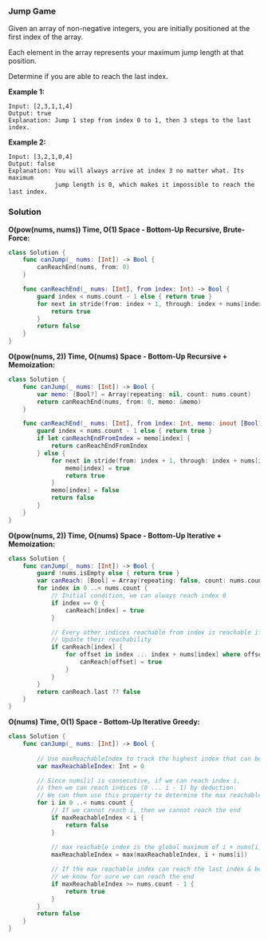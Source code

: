
### Jump Game

Given an array of non-negative integers, you are initially positioned at the first index of the array.

Each element in the array represents your maximum jump length at that position.

Determine if you are able to reach the last index.

__Example 1:__
```
Input: [2,3,1,1,4]
Output: true
Explanation: Jump 1 step from index 0 to 1, then 3 steps to the last index.
```
__Example 2:__
```
Input: [3,2,1,0,4]
Output: false
Explanation: You will always arrive at index 3 no matter what. Its maximum
             jump length is 0, which makes it impossible to reach the last index.
```

### Solution
__O(pow(nums, nums)) Time, O(1) Space - Bottom-Up Recursive, Brute-Force:__
```Swift
class Solution {
    func canJump(_ nums: [Int]) -> Bool {
        canReachEnd(nums, from: 0)
    }

    func canReachEnd(_ nums: [Int], from index: Int) -> Bool {
        guard index < nums.count - 1 else { return true }
        for next in stride(from: index + 1, through: index + nums[index], by: 1) where canReachEnd(nums, from: next) {
            return true
        }
        return false
    }
}

```
__O(pow(nums, 2)) Time, O(nums) Space - Bottom-Up Recursive + Memoization:__
```Swift
class Solution {
    func canJump(_ nums: [Int]) -> Bool {
        var memo: [Bool?] = Array(repeating: nil, count: nums.count) 
        return canReachEnd(nums, from: 0, memo: &memo)
    }

    func canReachEnd(_ nums: [Int], from index: Int, memo: inout [Bool?]) -> Bool {
        guard index < nums.count - 1 else { return true }
        if let canReachEndFromIndex = memo[index] {
            return canReachEndFromIndex
        } else {
            for next in stride(from: index + 1, through: index + nums[index], by: 1) where canReachEnd(nums, from: next, memo: &memo) {
                memo[index] = true
                return true
            }
            memo[index] = false
            return false
        }
    }
}
```
__O(pow(nums, 2)) Time, O(nums) Space - Bottom-Up Iterative + Memoization:__
```Swift
class Solution {
    func canJump(_ nums: [Int]) -> Bool {
        guard !nums.isEmpty else { return true }
        var canReach: [Bool] = Array(repeating: false, count: nums.count)
        for index in 0 ..< nums.count {
            // Initial condition, we can always reach index 0
            if index == 0 {
                canReach[index] = true
            }

            // Every other indices reachable from index is reachable if index is reachable. 
            // Update their reachability
            if canReach[index] {
                for offset in index ... index + nums[index] where offset < nums.count {
                    canReach[offset] = true
                }
            }
        }
        return canReach.last ?? false
    }
}
```
__O(nums) Time, O(1) Space - Bottom-Up Iterative Greedy:__
```Swift
class Solution {
    func canJump(_ nums: [Int]) -> Bool {
        
        // Use maxReachableIndex to track the highest index that can be reached
        var maxReachableIndex: Int = 0

        // Since nums[i] is consecutive, if we can reach index i, 
        // then we can reach indices (0 ... i - 1) by deduction.
        // We can then use this property to determine the max reachable index
        for i in 0 ..< nums.count {
            // If we cannot reach i, then we cannot reach the end
            if maxReachableIndex < i {
                return false
            }
            
            // max reachable index is the global maximum of i + nums[i]
            maxReachableIndex = max(maxReachableIndex, i + nums[i])

            // If the max reachable index can reach the last index & beyond
            // we know for sure we can reach the end
            if maxReachableIndex >= nums.count - 1 {
                return true
            }
        }
        return false
    }
}
```